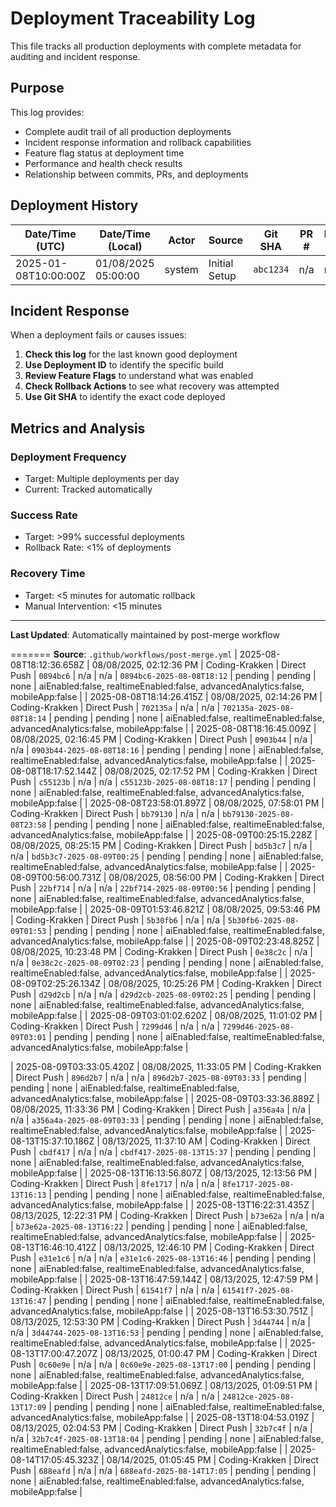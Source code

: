 # Deployment Traceability Log

This file tracks all production deployments with complete metadata for auditing
and incident response.

## Purpose

This log provides:

- Complete audit trail of all production deployments
- Incident response information and rollback capabilities
- Feature flag status at deployment time
- Performance and health check results
- Relationship between commits, PRs, and deployments

## Deployment History

| Date/Time (UTC)      | Date/Time (Local)   | Actor  | Source        | Git SHA   | PR # | Issue # | Deployment ID   | Production URL | Health Check | Rollback Actions | Feature Flags                          |
| -------------------- | ------------------- | ------ | ------------- | --------- | ---- | ------- | --------------- | -------------- | ------------ | ---------------- | -------------------------------------- |
| 2025-01-08T10:00:00Z | 01/08/2025 05:00:00 | system | Initial Setup | `abc1234` | n/a  | n/a     | `initial-setup` | pending        | pending      | none             | aiEnabled:false, realtimeEnabled:false |

## Incident Response

When a deployment fails or causes issues:

1. **Check this log** for the last known good deployment
2. **Use Deployment ID** to identify the specific build
3. **Review Feature Flags** to understand what was enabled
4. **Check Rollback Actions** to see what recovery was attempted
5. **Use Git SHA** to identify the exact code deployed

## Metrics and Analysis

### Deployment Frequency

- Target: Multiple deployments per day
- Current: Tracked automatically

### Success Rate

- Target: >99% successful deployments
- Rollback Rate: <1% of deployments

### Recovery Time

- Target: <5 minutes for automatic rollback
- Manual Intervention: <15 minutes

---

**Last Updated**: Automatically maintained by post-merge workflow

======= **Source**: `.github/workflows/post-merge.yml` |
2025-08-08T18:12:36.658Z | 08/08/2025, 02:12:36 PM | Coding-Krakken | Direct
Push | `0894bc6` | n/a | n/a | `0894bc6-2025-08-08T18:12` | pending | pending |
none | aiEnabled:false, realtimeEnabled:false, advancedAnalytics:false,
mobileApp:false | | 2025-08-08T18:14:26.415Z | 08/08/2025, 02:14:26 PM |
Coding-Krakken | Direct Push | `702135a` | n/a | n/a |
`702135a-2025-08-08T18:14` | pending | pending | none | aiEnabled:false,
realtimeEnabled:false, advancedAnalytics:false, mobileApp:false | |
2025-08-08T18:16:45.009Z | 08/08/2025, 02:16:45 PM | Coding-Krakken | Direct
Push | `0903b44` | n/a | n/a | `0903b44-2025-08-08T18:16` | pending | pending |
none | aiEnabled:false, realtimeEnabled:false, advancedAnalytics:false,
mobileApp:false | | 2025-08-08T18:17:52.144Z | 08/08/2025, 02:17:52 PM |
Coding-Krakken | Direct Push | `c55123b` | n/a | n/a |
`c55123b-2025-08-08T18:17` | pending | pending | none | aiEnabled:false,
realtimeEnabled:false, advancedAnalytics:false, mobileApp:false | |
2025-08-08T23:58:01.897Z | 08/08/2025, 07:58:01 PM | Coding-Krakken | Direct
Push | `bb79130` | n/a | n/a | `bb79130-2025-08-08T23:58` | pending | pending |
none | aiEnabled:false, realtimeEnabled:false, advancedAnalytics:false,
mobileApp:false | | 2025-08-09T00:25:15.228Z | 08/08/2025, 08:25:15 PM |
Coding-Krakken | Direct Push | `bd5b3c7` | n/a | n/a |
`bd5b3c7-2025-08-09T00:25` | pending | pending | none | aiEnabled:false,
realtimeEnabled:false, advancedAnalytics:false, mobileApp:false | |
2025-08-09T00:56:00.731Z | 08/08/2025, 08:56:00 PM | Coding-Krakken | Direct
Push | `22bf714` | n/a | n/a | `22bf714-2025-08-09T00:56` | pending | pending |
none | aiEnabled:false, realtimeEnabled:false, advancedAnalytics:false,
mobileApp:false | | 2025-08-09T01:53:46.821Z | 08/08/2025, 09:53:46 PM |
Coding-Krakken | Direct Push | `5b30fb6` | n/a | n/a |
`5b30fb6-2025-08-09T01:53` | pending | pending | none | aiEnabled:false,
realtimeEnabled:false, advancedAnalytics:false, mobileApp:false | |
2025-08-09T02:23:48.825Z | 08/08/2025, 10:23:48 PM | Coding-Krakken | Direct
Push | `0e38c2c` | n/a | n/a | `0e38c2c-2025-08-09T02:23` | pending | pending |
none | aiEnabled:false, realtimeEnabled:false, advancedAnalytics:false,
mobileApp:false | | 2025-08-09T02:25:26.134Z | 08/08/2025, 10:25:26 PM |
Coding-Krakken | Direct Push | `d29d2cb` | n/a | n/a |
`d29d2cb-2025-08-09T02:25` | pending | pending | none | aiEnabled:false,
realtimeEnabled:false, advancedAnalytics:false, mobileApp:false | |
2025-08-09T03:01:02.620Z | 08/08/2025, 11:01:02 PM | Coding-Krakken | Direct
Push | `7299d46` | n/a | n/a | `7299d46-2025-08-09T03:01` | pending | pending |
none | aiEnabled:false, realtimeEnabled:false, advancedAnalytics:false,
mobileApp:false |

| 2025-08-09T03:33:05.420Z | 08/08/2025, 11:33:05 PM | Coding-Krakken | Direct
Push | `896d2b7` | n/a | n/a | `896d2b7-2025-08-09T03:33` | pending | pending |
none | aiEnabled:false, realtimeEnabled:false, advancedAnalytics:false,
mobileApp:false | | 2025-08-09T03:33:36.889Z | 08/08/2025, 11:33:36 PM |
Coding-Krakken | Direct Push | `a356a4a` | n/a | n/a |
`a356a4a-2025-08-09T03:33` | pending | pending | none | aiEnabled:false,
realtimeEnabled:false, advancedAnalytics:false, mobileApp:false | |
2025-08-13T15:37:10.186Z | 08/13/2025, 11:37:10 AM | Coding-Krakken | Direct
Push | `cbdf417` | n/a | n/a | `cbdf417-2025-08-13T15:37` | pending | pending |
none | aiEnabled:false, realtimeEnabled:false, advancedAnalytics:false,
mobileApp:false | | 2025-08-13T16:13:56.807Z | 08/13/2025, 12:13:56 PM |
Coding-Krakken | Direct Push | `8fe1717` | n/a | n/a |
`8fe1717-2025-08-13T16:13` | pending | pending | none | aiEnabled:false,
realtimeEnabled:false, advancedAnalytics:false, mobileApp:false |
| 2025-08-13T16:22:31.435Z | 08/13/2025, 12:22:31 PM | Coding-Krakken | Direct Push | `b73e62a` | n/a | n/a | `b73e62a-2025-08-13T16:22` | pending | pending | none | aiEnabled:false, realtimeEnabled:false, advancedAnalytics:false, mobileApp:false |
| 2025-08-13T16:46:10.412Z | 08/13/2025, 12:46:10 PM | Coding-Krakken | Direct Push | `e31e1c6` | n/a | n/a | `e31e1c6-2025-08-13T16:46` | pending | pending | none | aiEnabled:false, realtimeEnabled:false, advancedAnalytics:false, mobileApp:false |
| 2025-08-13T16:47:59.144Z | 08/13/2025, 12:47:59 PM | Coding-Krakken | Direct Push | `61541f7` | n/a | n/a | `61541f7-2025-08-13T16:47` | pending | pending | none | aiEnabled:false, realtimeEnabled:false, advancedAnalytics:false, mobileApp:false |
| 2025-08-13T16:53:30.751Z | 08/13/2025, 12:53:30 PM | Coding-Krakken | Direct Push | `3d44744` | n/a | n/a | `3d44744-2025-08-13T16:53` | pending | pending | none | aiEnabled:false, realtimeEnabled:false, advancedAnalytics:false, mobileApp:false |
| 2025-08-13T17:00:47.207Z | 08/13/2025, 01:00:47 PM | Coding-Krakken | Direct Push | `0c60e9e` | n/a | n/a | `0c60e9e-2025-08-13T17:00` | pending | pending | none | aiEnabled:false, realtimeEnabled:false, advancedAnalytics:false, mobileApp:false |
| 2025-08-13T17:09:51.069Z | 08/13/2025, 01:09:51 PM | Coding-Krakken | Direct Push | `24812ce` | n/a | n/a | `24812ce-2025-08-13T17:09` | pending | pending | none | aiEnabled:false, realtimeEnabled:false, advancedAnalytics:false, mobileApp:false |
| 2025-08-13T18:04:53.019Z | 08/13/2025, 02:04:53 PM | Coding-Krakken | Direct Push | `32b7c4f` | n/a | n/a | `32b7c4f-2025-08-13T18:04` | pending | pending | none | aiEnabled:false, realtimeEnabled:false, advancedAnalytics:false, mobileApp:false |
| 2025-08-14T17:05:45.323Z | 08/14/2025, 01:05:45 PM | Coding-Krakken | Direct Push | `688eafd` | n/a | n/a | `688eafd-2025-08-14T17:05` | pending | pending | none | aiEnabled:false, realtimeEnabled:false, advancedAnalytics:false, mobileApp:false |
